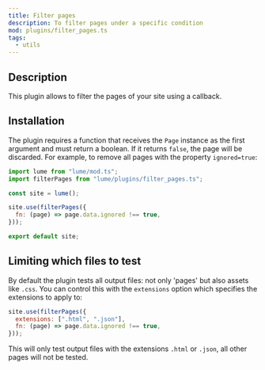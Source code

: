 ```yaml
---
title: Filter pages
description: To filter pages under a specific condition
mod: plugins/filter_pages.ts
tags:
  - utils
---
```


## Description

This plugin allows to filter the pages of your site using a callback.

## Installation

The plugin requires a function that receives the `Page` instance as the first
argument and must return a boolean. If it returns `false`, the page will be
discarded. For example, to remove all pages with the property `ignored=true`:

```js
import lume from "lume/mod.ts";
import filterPages from "lume/plugins/filter_pages.ts";

const site = lume();

site.use(filterPages({
  fn: (page) => page.data.ignored !== true,
}));

export default site;
```

## Limiting which files to test

By default the plugin tests all output files: not only 'pages' but also assets
like `.css`. You can control this with the `extensions` option which specifies
the extensions to apply to:

```js
site.use(filterPages({
  extensions: [".html", ".json"],
  fn: (page) => page.data.ignored !== true,
}));
```

This will only test output files with the extensions `.html` or `.json`, all
other pages will not be tested.
